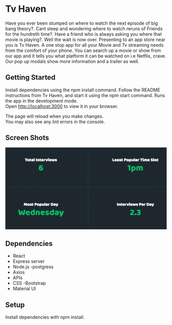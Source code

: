 # Tv Haven
 Have you ever been stumped on where to watch the next episode of big bang theory?. Cant sleep and wondering where to watch reruns of Friends for the hundreth time?. Have a friend who is always asking you where that movie is playing?. Well the wait is now over. Presenting to an app store near you is Tv Haven. A one stop app for all your Movie and Tv streaming needs from the comfort of your phone. You can search up a movie or show from our app and it tells you what platform it can be watched on i.e Netflix, crave. Our pop up modals show more information and a trailer as well.

## Getting Started
Install dependencies using the npm install command.
Follow the README instructions from Tv Haven, and start it using the npm start command.
Runs the app in the development mode.\
Open [http://localhost:3000](http://localhost:3000) to view it in your browser.

The page will reload when you make changes.\
You may also see any lint errors in the console.

## Screen Shots
!["4 PANEL VIEW"](https://github.com/Aminadft/scheduler-dashboard/blob/master/public/docs/dashboard.PNG?raw=true)

## Dependencies
- React
- Express server
- Node.js
-postgress
- Axios
- APIs
- CSS
-Bootstrap
- Material UI

## Setup
Install dependencies with npm install.




